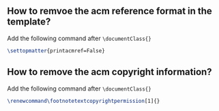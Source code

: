 ## How to remvoe the acm reference format in the template?
Add the following command after `\documentClass{}`
```latex
\settopmatter{printacmref=False}
```

## How to remove the acm copyright information?
Add the following command after `\documentClass{}`
```latex
\renewcommand\footnotetextcopyrightpermission[1]{}
```
